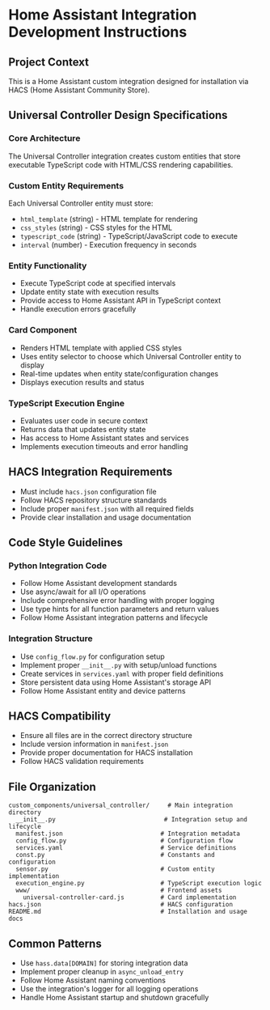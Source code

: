 # Home Assistant Integration Development Instructions

## Project Context
This is a Home Assistant custom integration designed for installation via HACS (Home Assistant Community Store).

## Universal Controller Design Specifications

### Core Architecture
The Universal Controller integration creates custom entities that store executable TypeScript code with HTML/CSS rendering capabilities.

### Custom Entity Requirements
Each Universal Controller entity must store:
- `html_template` (string) - HTML template for rendering
- `css_styles` (string) - CSS styles for the HTML
- `typescript_code` (string) - TypeScript/JavaScript code to execute
- `interval` (number) - Execution frequency in seconds

### Entity Functionality
- Execute TypeScript code at specified intervals
- Update entity state with execution results
- Provide access to Home Assistant API in TypeScript context
- Handle execution errors gracefully

### Card Component
- Renders HTML template with applied CSS styles
- Uses entity selector to choose which Universal Controller entity to display
- Real-time updates when entity state/configuration changes
- Displays execution results and status

### TypeScript Execution Engine
- Evaluates user code in secure context
- Returns data that updates entity state
- Has access to Home Assistant states and services
- Implements execution timeouts and error handling

## HACS Integration Requirements
- Must include `hacs.json` configuration file
- Follow HACS repository structure standards
- Include proper `manifest.json` with all required fields
- Provide clear installation and usage documentation

## Code Style Guidelines

### Python Integration Code
- Follow Home Assistant development standards
- Use async/await for all I/O operations
- Include comprehensive error handling with proper logging
- Use type hints for all function parameters and return values
- Follow Home Assistant integration patterns and lifecycle

### Integration Structure
- Use `config_flow.py` for configuration setup
- Implement proper `__init__.py` with setup/unload functions
- Create services in `services.yaml` with proper field definitions
- Store persistent data using Home Assistant's storage API
- Follow Home Assistant entity and device patterns

## HACS Compatibility
- Ensure all files are in the correct directory structure
- Include version information in `manifest.json`
- Provide proper documentation for HACS installation
- Follow HACS validation requirements

## File Organization
```
custom_components/universal_controller/     # Main integration directory
  __init__.py                              # Integration setup and lifecycle
  manifest.json                           # Integration metadata
  config_flow.py                          # Configuration flow
  services.yaml                           # Service definitions
  const.py                                # Constants and configuration
  sensor.py                               # Custom entity implementation
  execution_engine.py                     # TypeScript execution logic
  www/                                    # Frontend assets
    universal-controller-card.js          # Card implementation
hacs.json                                 # HACS configuration
README.md                                 # Installation and usage docs
```

## Common Patterns
- Use `hass.data[DOMAIN]` for storing integration data
- Implement proper cleanup in `async_unload_entry`
- Follow Home Assistant naming conventions
- Use the integration's logger for all logging operations
- Handle Home Assistant startup and shutdown gracefully
